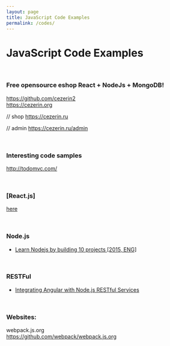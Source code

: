 ```yaml
---
layout: page
title: JavaScript Code Examples
permalink: /codes/
---
```


# JavaScript Code Examples

<br/>

### Free opensource eshop React + NodeJs + MongoDB!

https://github.com/cezerin2  
https://cezerin.org

// shop
https://cezerin.ru

// admin
https://cezerin.ru/admin

<!-- // discussion (on russian)
https://searchengines.guru/showthread.php?t=1010199 -->

<br/>

### Interesting code samples

http://todomvc.com/

<!-- <br/>

### Public repos with HTML Templates:

<ul>
    <li><a href="https://github.com/marley-html" rel="nofollow">HTML Templates</a></li>
</ul> -->

<br/>

### [React.js]

[here](/codes/react/)

<br/>

### Node.js

<ul>
    <li><a href="https://bitbucket.org/marley-nodejs/learn-nodejs-by-building-10-projects" rel="nofollow" target="_blank">Learn Nodejs by building 10 projects [2015, ENG]</a></li>
</ul>

<br/>

### RESTFul

<ul>
    <li><a href="https://bitbucket.org/marley-nodejs/restful-angular-nodejs-mongodb" rel="nofollow" target="_blank">Integrating Angular with Node.js RESTful Services</a></li>
</ul>

<br/>

### Websites:

webpack.js.org  
https://github.com/webpack/webpack.js.org

<!-- <ul>
    <li><a href="https://bitbucket.org/marley-nodejs/" rel="nofollow">Node.js</a></li>
    <li><a href="https://github.com/marley-angular" rel="nofollow">Angular.js</a></li>
    <li><a href="https://github.com/marley-react" rel="nofollow">React.js</a></li>
    <li><a href="https://github.com/marley-knockout" rel="nofollow">Knockout.js</a></li>
    <li><a href="https://github.com/marley-meteor" rel="nofollow">Meteor.js</a></li>
    <li><a href="https://github.com/oracle-jet" rel="nofollow">Oracle Jet</a></li>
    <li><a href="https://github.com/marley-js" rel="nofollow">JavaScript + jQuery</a></li>
</ul> -->
